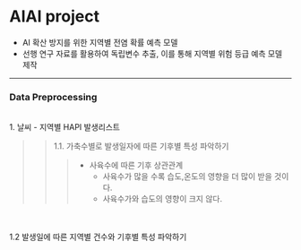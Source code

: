 AIAI project
============
- AI 확산 방지를 위한 지역별 전염 확률 예측 모델
- 선행 연구 자료를 활용하여 독립변수 추출, 이를 통해 지역별 위험 등급 예측 모델 제작
-----------------------------------------------

### Data Preprocessing
<br> 1. 날씨 - 지역별 HAPI 발생리스트
> > 1.1. 가축수별로 발생일자에 따른 기후별 특성 파악하기
> > > - 사육수에 따른 기후 상관관계
> > >   - 사육수가 많을 수록 습도,온도의 영향을 더 많이 받을 것이다.
> > >   - 사육수가와 습도의 영향이 크지 않다.
<br>
<br>1.2 발생일에 따른 지역별 건수와 기후별 특성 파악하기
<br>
<br>
<br>

